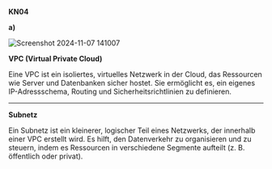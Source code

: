 ****KN04****

**a)**

![Screenshot 2024-11-07 141007](https://github.com/user-attachments/assets/007ea00c-07bc-4e7a-9a5f-d2f336e47a4a)


**VPC (Virtual Private Cloud)**

Eine VPC ist ein isoliertes, virtuelles Netzwerk in der Cloud, das Ressourcen wie Server und Datenbanken sicher hostet.
Sie ermöglicht es, ein eigenes IP-Adressschema, Routing und Sicherheitsrichtlinien zu definieren.

------------------------------------------------------------------------------------------------------------------------------

**Subnetz**

Ein Subnetz ist ein kleinerer, logischer Teil eines Netzwerks, der innerhalb einer VPC erstellt wird.
Es hilft, den Datenverkehr zu organisieren und zu steuern, indem es Ressourcen in verschiedene Segmente aufteilt (z. B. öffentlich oder privat).
